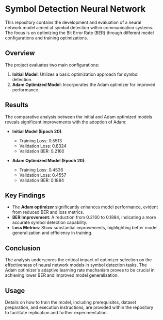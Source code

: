 # Symbol Detection Neural Network

This repository contains the development and evaluation of a neural network model aimed at symbol detection within communication systems. The focus is on optimizing the Bit Error Rate (BER) through different model configurations and training optimizations.

## Overview

The project evaluates two main configurations:
1. **Initial Model**: Utilizes a basic optimization approach for symbol detection.
2. **Adam Optimized Model**: Incorporates the Adam optimizer for improved performance.

## Results

The comparative analysis between the initial and Adam optimized models reveals significant improvements with the adoption of Adam:

- **Initial Model (Epoch 20)**:
  - Training Loss: 0.5513
  - Validation Loss: 0.8324
  - Validation BER: 0.2160

- **Adam Optimized Model (Epoch 20)**:
  - Training Loss: 0.4536
  - Validation Loss: 0.4557
  - Validation BER: 0.1884

## Key Findings

- The **Adam optimizer** significantly enhances model performance, evident from reduced BER and loss metrics.
- **BER Improvement**: A reduction from 0.2160 to 0.1884, indicating a more accurate symbol detection capability.
- **Loss Metrics**: Show substantial improvements, highlighting better model generalization and efficiency in training.

## Conclusion

The analysis underscores the critical impact of optimizer selection on the effectiveness of neural network models in symbol detection tasks. The Adam optimizer's adaptive learning rate mechanism proves to be crucial in achieving lower BER and improved model generalization.

## Usage

Details on how to train the model, including prerequisites, dataset preparation, and execution instructions, are provided within the repository to facilitate replication and further experimentation.
